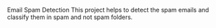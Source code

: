 Email Spam Detection
This project helps to detect the spam emails and classify them in spam and not spam folders. 
